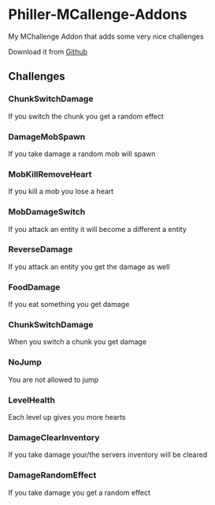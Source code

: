 # Philler-MCallenge-Addons
My MChallenge Addon that adds some very nice challenges

Download it from [Github](https://github.com/DasPhiller/Philler-MChallenge-Addons/releases)


## Challenges

### ChunkSwitchDamage
If you switch the chunk you get a random effect

### DamageMobSpawn
If you take damage a random mob will spawn

### MobKillRemoveHeart
If you kill a mob you lose a heart

### MobDamageSwitch
If you attack an entity it will become a different a entity

### ReverseDamage
If you attack an entity you get the damage as well

### FoodDamage
If you eat something you get damage

### ChunkSwitchDamage
When you switch a chunk you get damage

### NoJump
You are not allowed to jump

### LevelHealth
Each level up gives you more hearts


### DamageClearInventory
If you take damage your/the servers inventory will be cleared

### DamageRandomEffect
If you take damage you get a random effect